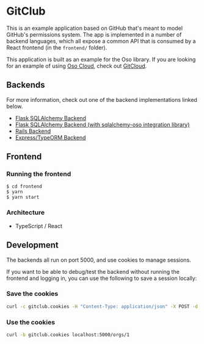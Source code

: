 # GitClub

This is an example application based on GitHub that's meant to model GitHub's
permissions system. The app is implemented in a number of backend languages,
which all expose a common API that is consumed by a React frontend (in the
`frontend/` folder).

This application is built as an example for the Oso library. If you are looking
for an example of using [Oso Cloud](https://cloud-docs.osohq.com/), check out
[GitCloud](https://github.com/osohq/gitcloud).

## Backends

For more information, check out one of the backend implementations linked below.

- [Flask SQLAlchemy Backend](backends/flask-sqlalchemy)
- [Flask SQLAlchemy Backend (with sqlalchemy-oso integration library)](backends/flask-sqlalchemy-oso)
- [Rails Backend](backends/rails)
- [Express/TypeORM Backend](backends/express-typeorm)
## Frontend

### Running the frontend

```console
$ cd frontend
$ yarn
$ yarn start
```

### Architecture

- TypeScript / React

## Development

The backends all run on port 5000, and use cookies to manage sessions.

If you want to be able to debug/test the backend without running the frontend
and logging in, you can use the following to save a session locally:

### Save the cookies

```bash
curl -c gitclub.cookies -H "Content-Type: application/json" -X POST -d '{"email": "john@beatles.com"}' localhost:5000/session
```

### Use the cookies

```bash
curl -b gitclub.cookies localhost:5000/orgs/1
```
